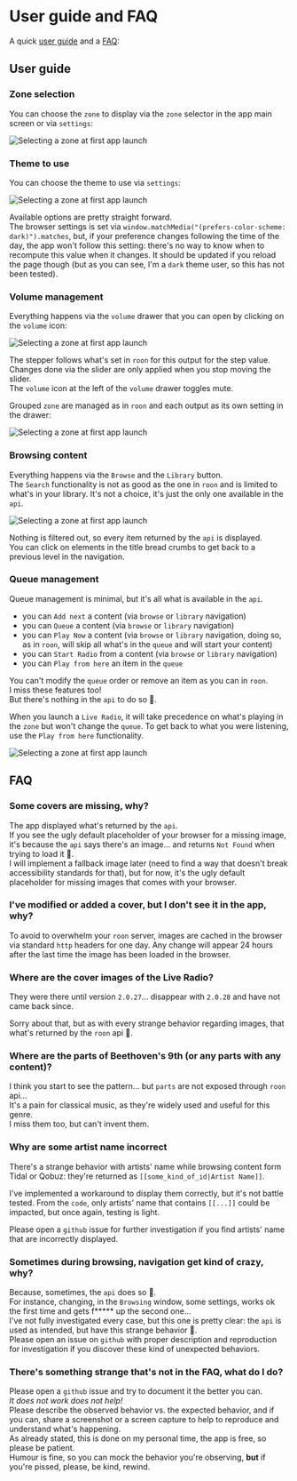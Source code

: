 # User guide and FAQ

A quick [user guide](#user-guide) and a [FAQ](#faq):

## User guide

### Zone selection

You can choose the `zone` to display via the `zone` selector in the app main screen or via `settings`:

<img style="max-width: 800px;" alt="Selecting a zone at first app launch" src="./images/ug-zone-selection.gif">

### Theme to use

You can choose the theme to use via `settings`:

<img style="max-width: 800px;" alt="Selecting a zone at first app launch" src="./images/ug-theme-selection.gif">

Available options are pretty straight forward.  
The browser settings is set via `window.matchMedia("(prefers-color-scheme: dark)").matches`, but, if your preference changes following the time of the day, the app won't follow this setting: there's no way to know when to recompute this value when it changes. It should be updated if you reload the page though (but as you can see, I'm a `dark` theme user, so this has not been tested).

### Volume management

Everything happens via the `volume` drawer that you can open by clicking on the `volume` icon:

<img style="max-width: 800px;" alt="Selecting a zone at first app launch" src="./images/ug-volume-drawer.gif">

The stepper follows what's set in `roon` for this output for the step value.  
Changes done via the slider are only applied when you stop moving the slider.  
The `volume` icon at the left of the `volume` drawer toggles mute.

Grouped `zone` are managed as in `roon` and each output as its own setting in the drawer:

<img style="max-width: 800px;" alt="Selecting a zone at first app launch" src="./images/ug-grouped-volume-drawer.gif">

### Browsing content

Everything happens via the `Browse` and the `Library` button.   
The `Search` functionality is not as good as the one in `roon` and is limited to what's in your library. It's not a choice, it's just the only one available in the `api`.

<img style="max-width: 800px;" alt="Selecting a zone at first app launch" src="./images/ug-browse-and-library.gif">

Nothing is filtered out, so every item returned by the `api` is displayed.  
You can click on elements in the title bread crumbs to get back to a previous level in the navigation.

### Queue management

Queue management is minimal, but it's all what is available in the `api`.
- you can `Add next` a content (via `browse` or `library` navigation)
- you can `Queue` a content (via `browse` or `library` navigation)
- you can `Play Now` a content  (via `browse` or `library` navigation, doing so, as in `roon`, will skip all what's in the `queue` and will start your content)
- you can `Start Radio` from a content (via `browse` or `library` navigation)
- you can `Play from here` an item in the `queue`

You can't modify the `queue` order or remove an item as you can in `roon`.  
I miss these features too!  
But there's nothing in the `api` to do so 🤷.

When you launch a `Live Radio`, it will take precedence on what's playing in the `zone` but won't change the `queue`. To get back to what you were listening, use the `Play from here` functionality.

<img style="max-width: 800px;" alt="Selecting a zone at first app launch" src="./images/ug-live-radio-and-play-from-here.gif">

## FAQ

### Some covers are missing, why?

The app displayed what's returned by the `api`.  
If you see the ugly default placeholder of your browser for a missing image, it's because the `api` says there's an image... and returns `Not Found` when trying to load it 🤷.  
I will implement a fallback image later (need to find a way that doesn't break accessibility standards for that), but for now, it's the ugly default placeholder for missing images that comes with your browser.

### I've modified or added a cover, but I don't see it in the app, why?

To avoid to overwhelm your `roon` server, images are cached in the browser via standard `http` headers for one day.
Any change will appear 24 hours after the last time the image has been loaded in the browser.

### Where are the cover images of the Live Radio?

They were there until version `2.0.27`... disappear with `2.0.28` and have not came back since.

Sorry about that, but as with every strange behavior regarding images, that what's returned by the `roon` api 🤷.

### Where are the parts of Beethoven's 9th (or any parts with any content)?

I think you start to see the pattern... but `parts` are not exposed through `roon` api...  
It's a pain for classical music, as they're widely used and useful for this genre.  
I miss them too, but can't invent them.

### Why are some artist name incorrect

There's a strange behavior with artists' name while browsing content form Tidal or Qobuz: they're returned as `[[some_kind_of_id|Artist Name]]`.

I've implemented a workaround to display them correctly, but it's not battle tested. From the `code`, only artists' name that contains `[[...]]` could be impacted, but once again, testing is light. 

Please open a `github` issue for further investigation if you find artists' name that are incorrectly displayed.

### Sometimes during browsing, navigation get kind of crazy, why?

Because, sometimes, the `api` does so 🤷.  
For instance, changing, in the `Browsing` window, some settings, works ok the first time and gets f***** up the second one...  
I've not fully investigated every case, but this one is pretty clear: the `api` is used as intended, but have this strange behavior 🤷.  
Please open an issue on `github` with proper description and reproduction for investigation if you discover these kind of unexpected behaviors.

### There's something strange that's not in the FAQ, what do I do?

Please open a `github` issue and try to document it the better you can.  
*It does not work does not help!*  
Please describe the observed behavior vs. the expected behavior, and if you can, share a screenshot or a screen capture to help to reproduce and understand what's happening.  
As already stated, this is done on my personal time, the app is free, so please be patient.  
Humour is fine, so you can mock the behavior you're observing, **but** if you're pissed, please, be kind, rewind. 
